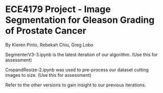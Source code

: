 <h1> ECE4179 Project - Image Segmentation for Gleason Grading of Prostate Cancer </h1>

By Kieren Pinto, Rebekah Chiu, Greg Lobo

SegmenterV3-3.ipynb is the latest iteration of our algorithm. (Use this for assessment)

CropandResize-2.ipynb was used to pre-process our dataset cutting images to size. (Use this for assessment)

Refer to the other versions to gain insight to our previous iterations.
